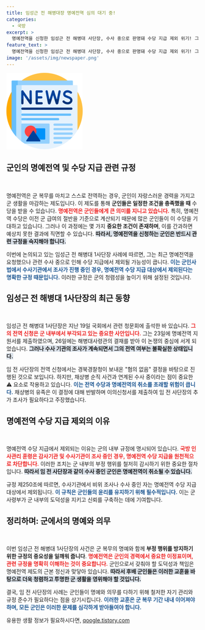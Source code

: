 ```yaml
---
title: 임성근 전 해병대장 명예전역 심의 대기 중!
categories:
  - 국방
excerpt: >
  명예전역을 신청한 임성근 전 해병대 사단장, 수사 중으로 판명돼 수당 지급 제외 위기! 그의 운명은? 국회 청문회와 함께하는 군의 결정, 이르면 다음주 밝혀진다.
feature_text: >
  명예전역을 신청한 임성근 전 해병대 사단장, 수사 중으로 판명돼 수당 지급 제외 위기! 그의 운명은? 국회 청문회와 함께하는 군의 결정, 이르면 다음주 밝혀진다.
image: '/assets/img/newspaper.png'
---
```


<p><img src="/assets/img/newspaper.png" alt="kimp 속보" /></p>

<h2 data-ke-size="size26">군인의 명예전역 및 수당 지급 관련 규정</h2>

<p data-ke-size="size16">&nbsp;</p>

<p>명예전역은 군 복무를 마치고 스스로 전역하는 경우, 군인이 자랑스러운 경력을 가지고 군 생활을 마감하는 제도입니다. 이 제도를 통해 <strong>군인들은 일정한 조건을 충족했을 때</strong> 수당을 받을 수 있습니다. <b><span style="color: #ee2323;">명예전역은 군인들에게 큰 의미를 지니고 있습니다.</span></b> 특히, 명예전역 수당은 이전 군 급여의 절반을 기준으로 계산되기 때문에 많은 군인들이 이 수당을 기대하고 있습니다. 그러나 이 과정에는 몇 가지 <strong>중요한 조건이 존재하며</strong>, 이를 간과하면 예상치 못한 결과에 직면할 수 있습니다. <b><span style="background-color: #21538527;">따라서, 명예전역을 신청하는 군인은 반드시 관련 규정을 숙지해야 합니다.</span></b></p>

<p>이번에 논의되고 있는 임성근 전 해병대 1사단장 사례에 따르면, 그는 최근 명예전역을 요청했으나 관련 수사 중으로 인해 수당 지급에서 제외될 가능성이 큽니다. <b><span style="color: #1a5490;">이는 군인사법에서 수사기관에서 조사가 진행 중인 경우, 명예전역 수당 지급 대상에서 제외된다는 명확한 규정 때문입니다.</span></b> 이러한 규정은 군의 청렴성을 높이기 위해 설정된 것입니다.</p>

<h2 data-ke-size="size26">임성근 전 해병대 1사단장의 최근 동향</h2>

<p data-ke-size="size16">&nbsp;</p>

<p>임성근 전 해병대 1사단장은 지난 19일 국회에서 관련 청문회에 출석한 바 있습니다. <b><span style="color: #ee2323;">그의 전역 신청은 군 내부에서 부각되고 있는 중요한 사안입니다.</span></b> 그는 23일에 명예전역 지원서를 제출하였으며, 26일에는 해병대사령관의 결재를 받아 이 논쟁의 중심에 서게 되었습니다. <b><span style="background-color: #21538527;">그러나 수사 기관의 조사가 계속되면서 그의 전역 여부는 불확실한 상태입니다.</span></b></p>

<p>임 전 사단장의 전역 신청에서는 경북경찰청이 보내온 "혐의 없음" 결정을 바탕으로 진행된 것으로 보입니다. 하지만, 채상병 순직 사건과 연계된 수사 중이라는 점이 중요한 ⚠️ 요소로 작용하고 있습니다. <b><span style="color: #1a5490;">이는 전역 수당과 명예전역의 취소를 초래할 위험이 큽니다.</span></b> 채상병의 유족은 이 결정에 대해 반발하며 이의신청서를 제출하여 임 전 사단장의 추가 조사가 필요하다고 주장했습니다.</p>

<h2 data-ke-size="size26">명예전역 수당 지급 제외의 이유</h2>

<p data-ke-size="size16">&nbsp;</p>

<p>명예전역 수당 지급에서 제외되는 이유는 군의 내부 규정에 명시되어 있습니다. <b><span style="color: #ee2323;">국방 인사관리 훈령은 감사기관 및 수사기관이 조사 중인 경우, 명예전역 수당 지급을 원천적으로 차단합니다.</span></b> 이러한 조치는 군 내부의 부정 행위를 철저히 감시하기 위한 중요한 절차입니다. <b><span style="background-color: #21538527;">따라서 임 전 사단장과 같이 수사 중인 군인은 명예전역이 취소될 수 있습니다.</span></b></p>

<p>규정 제250조에 따르면, 수사기관에서 비위 조사나 수사 중인 자는 명예전역 수당 지급 대상에서 제외됩니다. <b><span style="color: #1a5490;">이 규칙은 군인들의 윤리를 유지하기 위해 필수적입니다.</span></b> 이는 군 사령부가 군 내부의 도덕성을 지키고 신뢰를 구축하는 데에 기여합니다.</p>

<h2 data-ke-size="size26">정리하며: 군에서의 명예와 의무</h2>

<p data-ke-size="size16">&nbsp;</p>

<p>이번 임성근 전 해병대 1사단장의 사건은 군 복무의 명예와 함께 <strong>부정 행위를 방지하기 위한 규정의 중요성을 일깨워 줍니다</strong>. <b><span style="color: #ee2323;">명예전역은 군인의 경력에서 중요한 이정표이며, 관련 규정을 명확히 이해하는 것이 중요합니다.</span></b> 군인으로서 갖춰야 할 도덕성과 책임은 명예전역 제도의 근본 정신과 맞닿아 있습니다. <b><span style="background-color: #21538527;">따라서 후배 군인들은 이러한 교훈을 바탕으로 더욱 청렴하고 투명한 군 생활을 영위해야 할 것입니다.</span></b></p>

<p>결국, 임 전 사단장의 사례는 군인들이 명예와 의무를 다하기 위해 철저한 자기 관리와 규정 준수가 필요하다는 점을 상기시킵니다. <b><span style="color: #1a5490;">이러한 교훈은 군 복무 기간 내내 이어져야 하며, 모든 군인은 이러한 문제를 심각하게 받아들여야 합니다.</span></b></p>
유용한 생활 정보가 필요하시다면, <a href="https://qoogle.tistory.com" rel="dofollow">qoogle.tistory.com</a>


